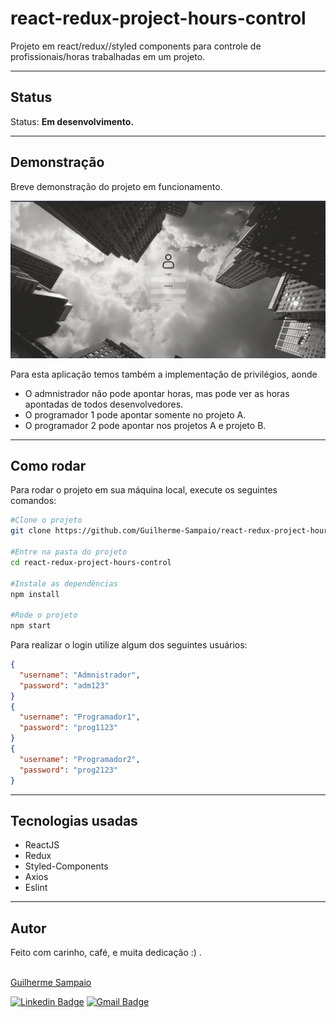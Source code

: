 # react-redux-project-hours-control
Projeto em react/redux//styled components para controle de profissionais/horas trabalhadas em um projeto.

---
## Status

Status: **Em desenvolvimento.**

---
## Demonstração
Breve demonstração do projeto em funcionamento.

![Demonstração](./public/frontEndmarkdown.gif)

Para esta aplicação temos também a implementação de privilégios, aonde

* O admnistrador não pode apontar horas, mas pode ver as horas apontadas de todos desenvolvedores.
* O programador 1 pode apontar somente no projeto A.
* O programador 2 pode apontar nos projetos A e projeto B.

---
## Como rodar

Para rodar o projeto em sua máquina local, execute os seguintes comandos:

```bash
#Clone o projeto
git clone https://github.com/Guilherme-Sampaio/react-redux-project-hours-control.git

#Entre na pasta do projeto
cd react-redux-project-hours-control

#Instale as dependências
npm install

#Rode o projeto
npm start

```

Para realizar o login utilize algum dos seguintes usuários:

```JSON
{
  "username": "Admnistrador",
  "password": "adm123"
}
{
  "username": "Programador1",
  "password": "prog1123"
}
{
  "username": "Programador2",
  "password": "prog2123"
}
```

---
## Tecnologias usadas

* ReactJS
* Redux
* Styled-Components
* Axios
* Eslint

---
## Autor
Feito com carinho, café, e muita dedicação :) .

<a href="https://www.linkedin.com/in/guilherme-sampaio-4946a01a6/?miniProfileUrn=urn%3Ali%3Afs_miniProfile%3AACoAADAn1LABvmw2dWfN4Q51WAqXrKE4nrouSeU" target='_blank'>
<img style="border-radius: 50%;" src="https://media-exp3.licdn.com/dms/image/C4D03AQEoAQjPfuC4PA/profile-displayphoto-shrink_800_800/0/1602284719328?e=1631145600&v=beta&t=MpzKo6ddm6CttHKWjv647hEk8vOaxrkiLS2YUjt29z0" width="100px;" alt=""/>
</a>
</br>
<a href="https://www.linkedin.com/in/guilherme-sampaio-4946a01a6/?miniProfileUrn=urn%3Ali%3Afs_miniProfile%3AACoAADAn1LABvmw2dWfN4Q51WAqXrKE4nrouSeU" target='_blank'>
Guilherme Sampaio
</a>

[![Linkedin Badge](https://img.shields.io/badge/-Guilherme-blue?style=flat-square&logo=Linkedin&logoColor=white&link=https://www.linkedin.com/in/guilherme-sampaio-4946a01a6/?miniProfileUrn=urn%3Ali%3Afs_miniProfile%3AACoAADAn1LABvmw2dWfN4Q51WAqXrKE4nrouSeU)](https://www.linkedin.com/in/guilherme-sampaio-4946a01a6/?miniProfileUrn=urn%3Ali%3Afs_miniProfile%3AACoAADAn1LABvmw2dWfN4Q51WAqXrKE4nrouSeU) 
[![Gmail Badge](https://img.shields.io/badge/-kaisergui258@gmail.com-c14438?style=flat-square&logo=Gmail&logoColor=white&link=mailto:kaisergui258@gmail.com)](mailto:kaisergui258@gmail.com)
